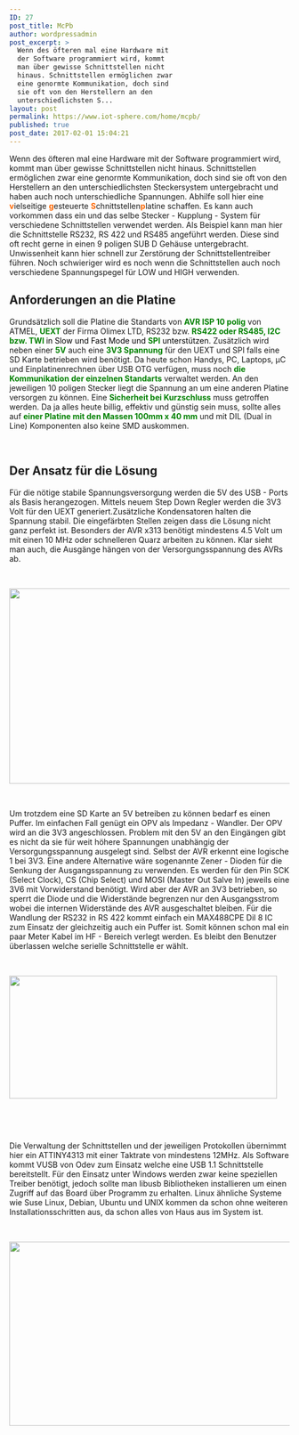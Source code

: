 ```yaml
---
ID: 27
post_title: McPb
author: wordpressadmin
post_excerpt: >
  Wenn des öfteren mal eine Hardware mit
  der Software programmiert wird, kommt
  man über gewisse Schnittstellen nicht
  hinaus. Schnittstellen ermöglichen zwar
  eine genormte Kommunikation, doch sind
  sie oft von den Herstellern an den
  unterschiedlichsten S...
layout: post
permalink: https://www.iot-sphere.com/home/mcpb/
published: true
post_date: 2017-02-01 15:04:21
---
```

Wenn des öfteren mal eine Hardware mit der Software programmiert wird, kommt man über gewisse Schnittstellen nicht hinaus. Schnittstellen ermöglichen zwar eine genormte Kommunikation, doch sind sie oft von den Herstellern an den unterschiedlichsten Steckersystem untergebracht und haben auch noch unterschiedliche Spannungen. Abhilfe soll hier eine <strong><span style="color: #ff6600;">v</span></strong>ielseitige <strong><span style="color: #ff6600;">g</span></strong>esteuerte <strong><span style="color: #ff6600;">S</span></strong>chnittstellen<strong><span style="color: #ff6600;">p</span></strong>latine schaffen. Es kann auch vorkommen dass ein und das selbe Stecker - Kupplung - System für verschiedene Schnittstellen verwendet werden. Als Beispiel kann man hier die Schnittstelle RS232, RS 422 und RS485 angeführt werden. Diese sind oft recht gerne in einen 9 poligen SUB D Gehäuse untergebracht. Unwissenheit kann hier schnell zur Zerstörung der Schnittstellentreiber führen. Noch schwieriger wird es noch wenn die Schnittstellen auch noch verschiedene Spannungspegel für LOW und HIGH verwenden.

<!--more-->
<h2>Anforderungen an die Platine</h2>
Grundsätzlich soll die Platine die Standarts von <strong><span style="color: #008000;">AVR ISP 10 polig</span></strong> von ATMEL, <strong><span style="color: #008000;">UEXT</span></strong> der Firma Olimex LTD, RS232 bzw. <span style="color: #008000;"><strong>RS422 oder RS485, I2C bzw. TWI </strong><span style="color: #000000;">in Slow und Fast Mode und <strong><span style="color: #008000;">SPI</span></strong> unterstützen</span></span>. Zusätzlich wird neben einer <strong><span style="color: #008000;">5V</span></strong> auch eine <strong><span style="color: #008000;">3V3</span> <span style="color: #008000;">Spannung</span></strong> für den UEXT und SPI falls eine SD Karte betrieben wird benötigt. Da heute schon Handys, PC, Laptops, µC und Einplatinenrechnen über USB OTG verfügen, muss noch <span style="color: #008000;"><strong>die Kommunikation</strong></span> <strong><span style="color: #008000;">der einzelnen Standarts</span></strong> verwaltet werden. An den jeweiligen 10 poligen Stecker liegt die Spannung an um eine anderen Platine versorgen zu können. Eine <strong><span style="color: #008000;">Sicherheit bei Kurzschluss</span></strong> muss getroffen werden. Da ja alles heute billig, effektiv und günstig sein muss, sollte alles auf <strong><span style="color: #008000;">einer Platine mit den Massen 100mm x 40 mm</span></strong> und mit DIL (Dual in Line) Komponenten also keine SMD auskommen.

&nbsp;
<h2>Der Ansatz für die Lösung</h2>
Für die nötige stabile Spannungsversorgung werden die 5V des USB - Ports als Basis herangezogen. Mittels neuem Step Down Regler werden die 3V3 Volt für den UEXT generiert.Zusätzliche Kondensatoren halten die Spannung stabil. Die eingefärbten Stellen zeigen dass die Lösung nicht ganz perfekt ist. Besonders der AVR x313 benötigt mindestens 4.5 Volt um mit einen 10 MHz oder schnelleren Quarz arbeiten zu können. Klar sieht man auch, die Ausgänge hängen von der Versorgungsspannung des AVRs ab.

&nbsp;

<img class="aligncenter wp-image-73" title="supply-board" src="https://www.iot-sphere.com/home/wp-content/uploads/2017/02/supply-board-1.png" sizes="(max-width: 651px) 100vw, 651px" srcset="https://www.iot-sphere.com/home/wp-content/uploads/2017/02/supply-board-1.png 651w, https://www.iot-sphere.com/home/wp-content/uploads/2017/02/supply-board-1-300x162.png 300w" alt="" width="651" height="351" />

&nbsp;

Um trotzdem eine SD Karte an 5V betreiben zu können bedarf es einen Puffer. Im einfachen Fall genügt ein OPV als Impedanz - Wandler. Der OPV wird an die 3V3 angeschlossen. Problem mit den 5V an den Eingängen gibt es nicht da sie für weit höhere Spannungen unabhängig der Versorgungsspannung ausgelegt sind. Selbst der AVR erkennt eine logische 1 bei 3V3. Eine andere Alternative wäre sogenannte Zener - Dioden für die Senkung der Ausgangsspannung zu verwenden. Es werden für den Pin SCK (Select Clock), CS (Chip Select) und MOSI (Master Out Salve In) jeweils eine 3V6 mit Vorwiderstand benötigt. Wird aber der AVR an 3V3 betrieben, so sperrt die Diode und die Widerstände begrenzen nur den Ausgangsstrom wobei die internen Widerstände des AVR ausgeschaltet bleiben. Für die Wandlung der RS232 in RS 422 kommt einfach ein MAX488CPE Dil 8 IC zum Einsatz der gleichzeitig auch ein Puffer ist. Somit können schon mal ein paar Meter Kabel im HF - Bereich verlegt werden. Es bleibt den Benutzer überlassen welche serielle Schnittstelle er wählt.

&nbsp;

<img class="aligncenter wp-image-74" title="mcpb-usi" src="https://www.iot-sphere.com/home/wp-content/uploads/2017/02/mcpb-usi-2.png" sizes="(max-width: 481px) 100vw, 481px" srcset="https://www.iot-sphere.com/home/wp-content/uploads/2017/02/mcpb-usi-2.png 481w, https://www.iot-sphere.com/home/wp-content/uploads/2017/02/mcpb-usi-2-300x138.png 300w" alt="" width="481" height="221" />

&nbsp;

&nbsp;

Die Verwaltung der Schnittstellen und der jeweiligen Protokollen übernimmt hier ein ATTINY4313 mit einer Taktrate von mindestens 12MHz. Als Software kommt VUSB von Odev zum Einsatz welche eine USB 1.1 Schnittstelle bereitstellt. Für den Einsatz unter Windows werden zwar keine speziellen Treiber benötigt, jedoch sollte man libusb Bibliotheken installieren um einen Zugriff auf das Board über Programm zu erhalten. Linux ähnliche Systeme wie Suse Linux, Debian, Ubuntu und UNIX kommen da schon ohne weiteren Installationsschritten aus, da schon alles von Haus aus im System ist.

&nbsp;

<img class="aligncenter wp-image-75" title="usb-avr" src="https://www.iot-sphere.com/home/wp-content/uploads/2017/02/usb-avr-1.png" sizes="(max-width: 511px) 100vw, 511px" srcset="https://www.iot-sphere.com/home/wp-content/uploads/2017/02/usb-avr-1.png 511w, https://www.iot-sphere.com/home/wp-content/uploads/2017/02/usb-avr-1-300x194.png 300w" alt="" width="511" height="331" />